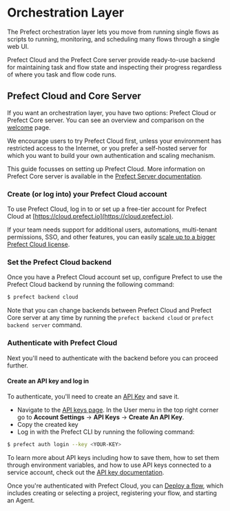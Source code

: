 # Orchestration Layer

The Prefect orchestration layer lets you move from running single flows as scripts to running, monitoring, and scheduling many flows through a single web UI. 

Prefect Cloud and the Prefect Core server provide ready-to-use backend for maintaining task and flow state and inspecting their progress regardless of where you task and flow code runs.

## Prefect Cloud and Core Server

If you want an orchestration layer, you have two options: Prefect Cloud or Prefect Core server. You can see an overview and comparison on the [welcome](/orchestration/README.md) page. 

We encourage users to try Prefect Cloud first, unless your environment has restricted access to the Internet, or you prefer a self-hosted server for which you want to build your own authentication and scaling mechanism.

This guide focusses on setting up Prefect Cloud. More information on Prefect Core server is available in the [Prefect Server documentation](/orchestration/server/overview.html).

### Create (or log into) your Prefect Cloud account

To use Prefect Cloud, log in to or set up a free-tier account for Prefect Cloud at [https://cloud.prefect.io](https://cloud.prefect.io).

If your team needs support for additional users, automations, multi-tenant permissions, SSO, and other features, you can easily [scale up to a bigger Prefect Cloud license](https://www.prefect.io/pricing/).

### Set the Prefect Cloud backend 

Once you have a Prefect Cloud account set up, configure Prefect to use the Prefect Cloud backend by running the following command: 

```bash
$ prefect backend cloud
```

Note that you can change backends between Prefect Cloud and Prefect Core server at any time by running the `prefect backend cloud` or `prefect backend server` command.

### Authenticate with Prefect Cloud 

Next you'll need to authenticate with the backend before you can proceed further.

#### Create an API key and log in

To authenticate, you'll need to create an [API Key](/orchestration/concepts/api_keys.md) and save it. 

- Navigate to the [API keys page](https://cloud.prefect.io/user/keys). In the User menu in the top right corner go to **Account Settings** -> **API Keys** -> **Create An API Key**.
- Copy the created key
- Log in with the Prefect CLI by running the following command: 

```bash
$ prefect auth login --key <YOUR-KEY>
```

To learn more about API keys including how to save them, how to set them through environment variables, and how to use API keys connected to a service account, check out the [API key documentation](/orchestration/concepts/api_keys.md). 

Once you're authenticated with Prefect Cloud, you can [Deploy a flow](/orchestration/getting-started/registering-and-running-a-flow.md), which includes creating or selecting a project, registering your flow, and starting an Agent.

